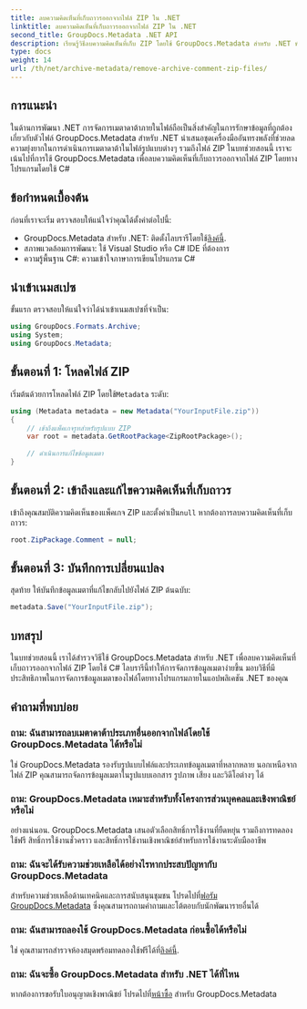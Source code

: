 ```yaml
---
title: ลบความคิดเห็นที่เก็บถาวรออกจากไฟล์ ZIP ใน .NET
linktitle: ลบความคิดเห็นที่เก็บถาวรออกจากไฟล์ ZIP ใน .NET
second_title: GroupDocs.Metadata .NET API
description: เรียนรู้วิธีลบความคิดเห็นที่เก็บ ZIP โดยใช้ GroupDocs.Metadata สำหรับ .NET พัฒนาทักษะการจัดการข้อมูลเมตาของคุณ
type: docs
weight: 14
url: /th/net/archive-metadata/remove-archive-comment-zip-files/
---
```

## การแนะนำ
ในด้านการพัฒนา .NET การจัดการเมตาดาต้าภายในไฟล์ถือเป็นสิ่งสำคัญในการรักษาข้อมูลที่ถูกต้องเกี่ยวกับตัวไฟล์ GroupDocs.Metadata สำหรับ .NET นำเสนอชุดเครื่องมืออันทรงพลังที่ช่วยลดความยุ่งยากในการดำเนินการเมตาดาต้าในไฟล์รูปแบบต่างๆ รวมถึงไฟล์ ZIP ในบทช่วยสอนนี้ เราจะเน้นไปที่การใช้ GroupDocs.Metadata เพื่อลบความคิดเห็นที่เก็บถาวรออกจากไฟล์ ZIP โดยทางโปรแกรมโดยใช้ C# 
## ข้อกำหนดเบื้องต้น
ก่อนที่เราจะเริ่ม ตรวจสอบให้แน่ใจว่าคุณได้ตั้งค่าต่อไปนี้:
-  GroupDocs.Metadata สำหรับ .NET: ติดตั้งไลบรารีโดยใช้[ลิงค์นี้](https://releases.groupdocs.com/metadata/net/).
- สภาพแวดล้อมการพัฒนา: ใช้ Visual Studio หรือ C# IDE ที่ต้องการ
- ความรู้พื้นฐาน C#: ความเข้าใจภาษาการเขียนโปรแกรม C#

## นำเข้าเนมสเปซ
ขั้นแรก ตรวจสอบให้แน่ใจว่าได้นำเข้าเนมสเปซที่จำเป็น:
```csharp
using GroupDocs.Formats.Archive;
using System;
using GroupDocs.Metadata;
```

## ขั้นตอนที่ 1: โหลดไฟล์ ZIP
 เริ่มต้นด้วยการโหลดไฟล์ ZIP โดยใช้`Metadata` ระดับ:
```csharp
using (Metadata metadata = new Metadata("YourInputFile.zip"))
{
    // เข้าถึงแพ็คเกจรูทสำหรับรูปแบบ ZIP
    var root = metadata.GetRootPackage<ZipRootPackage>();
    
    // ดำเนินการแก้ไขข้อมูลเมตา
}
```
## ขั้นตอนที่ 2: เข้าถึงและแก้ไขความคิดเห็นที่เก็บถาวร
เข้าถึงคุณสมบัติความคิดเห็นของแพ็คเกจ ZIP และตั้งค่าเป็น`null` หากต้องการลบความคิดเห็นที่เก็บถาวร:
```csharp
root.ZipPackage.Comment = null;
```
## ขั้นตอนที่ 3: บันทึกการเปลี่ยนแปลง
สุดท้าย ให้บันทึกข้อมูลเมตาที่แก้ไขกลับไปยังไฟล์ ZIP ต้นฉบับ:
```csharp
metadata.Save("YourInputFile.zip");
```

## บทสรุป
ในบทช่วยสอนนี้ เราได้สำรวจวิธีใช้ GroupDocs.Metadata สำหรับ .NET เพื่อลบความคิดเห็นที่เก็บถาวรออกจากไฟล์ ZIP โดยใช้ C# ไลบรารีนี้ทำให้การจัดการข้อมูลเมตาง่ายขึ้น มอบวิธีที่มีประสิทธิภาพในการจัดการข้อมูลเมตาของไฟล์โดยทางโปรแกรมภายในแอปพลิเคชัน .NET ของคุณ

## คำถามที่พบบ่อย
### ถาม: ฉันสามารถลบเมตาดาต้าประเภทอื่นออกจากไฟล์โดยใช้ GroupDocs.Metadata ได้หรือไม่
ใช่ GroupDocs.Metadata รองรับรูปแบบไฟล์และประเภทข้อมูลเมตาที่หลากหลาย นอกเหนือจากไฟล์ ZIP คุณสามารถจัดการข้อมูลเมตาในรูปแบบเอกสาร รูปภาพ เสียง และวิดีโอต่างๆ ได้
### ถาม: GroupDocs.Metadata เหมาะสำหรับทั้งโครงการส่วนบุคคลและเชิงพาณิชย์หรือไม่
อย่างแน่นอน. GroupDocs.Metadata เสนอตัวเลือกสิทธิ์การใช้งานที่ยืดหยุ่น รวมถึงการทดลองใช้ฟรี สิทธิ์การใช้งานชั่วคราว และสิทธิ์การใช้งานเชิงพาณิชย์สำหรับการใช้งานระดับมืออาชีพ
### ถาม: ฉันจะได้รับความช่วยเหลือได้อย่างไรหากประสบปัญหากับ GroupDocs.Metadata
 สำหรับความช่วยเหลือด้านเทคนิคและการสนับสนุนชุมชน โปรดไปที่[ฟอรัม GroupDocs.Metadata](https://forum.groupdocs.com/c/metadata/14) ซึ่งคุณสามารถถามคำถามและโต้ตอบกับนักพัฒนารายอื่นได้
### ถาม: ฉันสามารถลองใช้ GroupDocs.Metadata ก่อนซื้อได้หรือไม่
 ใช่ คุณสามารถสำรวจห้องสมุดพร้อมทดลองใช้ฟรีได้ที่[ลิงค์นี้](https://releases.groupdocs.com/).
### ถาม: ฉันจะซื้อ GroupDocs.Metadata สำหรับ .NET ได้ที่ไหน
 หากต้องการขอรับใบอนุญาตเชิงพาณิชย์ โปรดไปที่[หน้าซื้อ](https://purchase.groupdocs.com/buy) สำหรับ GroupDocs.Metadata